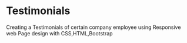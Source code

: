 # Testimonials
Creating a Testimonials of certain company employee using Responsive web Page design with CSS,HTML,Bootstrap
